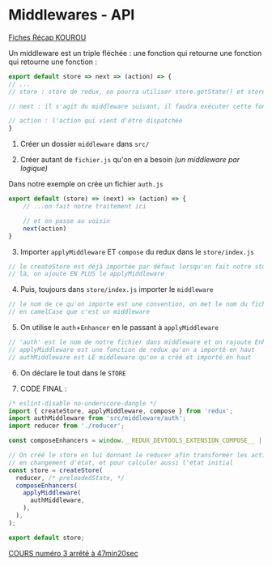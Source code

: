 # Middlewares - API

[Fiches Récap KOUROU](https://kourou.oclock.io/ressources/fiche-recap/redux-avance/#appliquer-un-middleware)

Un middleware est un triple fléchée : une fonction qui retourne une fonction qui retourne une fonction :
```js
export default store => next => (action) => {
// ...
// store : store de redux, on pourra utiliser store.getState() et store.dispatch()

// next : il s'agit du middleware suivant, il faudra exécuter cette fonction en lui passant action, pour qu'il puisse lui aussi traiter l'action comme il le souhaite

// action : l'action qui vient d'être dispatchée
}
```

1. Créer un dossier `middleware` dans `src/`

2. Créer autant de `fichier.js` qu'on en a besoin _(un middleware par logique)_

Dans notre exemple on crée un fichier `auth.js`

```js
export default (store) => (next) => (action) => {
    // ...on fait notre traitement ici

    // et on passe au voisin
    next(action)
}
```

3. Importer `applyMiddleware` ET `compose` du redux dans le `store/index.js`

```js
// le createStore est déjà importée par défaut lorsqu'on fait notre store Redux, 
// là, on ajoute EN PLUS le applyMiddleware
```


4. Puis, toujours dans `store/index.js` importer le `middleware`
```js
// le nom de ce qu'on importe est une convention, on met le nom du fichier d'abord puis on précise
// en camelCase que c'est un middleware
```


5. On utilise le `auth`+`Enhancer` en le passant à `applyMiddleware`
```js
// 'auth' est le nom de notre fichier dans middleware et on rajoute Enhancer par convention
// applyMiddleware est une fonction de redux qu'on a importé en haut
// authMiddleware est LE middleware qu'on a créé et importé en haut
```

6. On déclare le tout dans le `STORE`


7. CODE FINAL : 

```js
/* eslint-disable no-underscore-dangle */
import { createStore, applyMiddleware, compose } from 'redux';
import authMiddleware from 'src/middleware/auth';
import reducer from './reducer';

const composeEnhancers = window.__REDUX_DEVTOOLS_EXTENSION_COMPOSE__ || compose;

// On créé le store en lui donnant le reducer afin transformer les actions
// en changement d'état, et pour calculer aussi l'état initial
const store = createStore(
  reducer, /* preloadedState, */
  composeEnhancers(
    applyMiddleware(
      authMiddleware,
    ),
  ),
);

export default store;
```

[COURS numéro 3 arrêté à 47min20sec](https://drive.google.com/drive/folders/1g3f5hAHrBvtE8FlvtwMR78ZZVXDqxX_4)